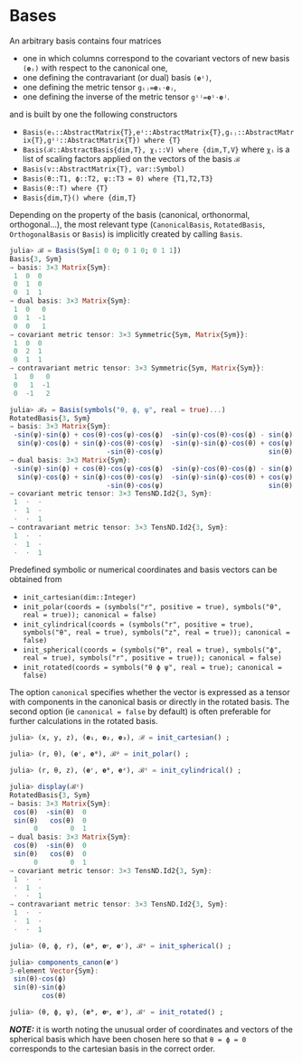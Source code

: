 # Bases

An arbitrary basis contains four matrices

- one in which columns correspond to the covariant vectors of new basis `(𝐞ᵢ)` with respect to the canonical one,
- one defining the contravariant (or dual) basis `(𝐞ⁱ)`,
- one defining the metric tensor `gᵢⱼ=𝐞ᵢ⋅𝐞ⱼ`,
- one defining the inverse of the  metric tensor `gⁱʲ=𝐞ⁱ⋅𝐞ʲ`.

and is built by one the following constructors

- `Basis(eᵢ::AbstractMatrix{T},eⁱ::AbstractMatrix{T},gᵢⱼ::AbstractMatrix{T},gⁱʲ::AbstractMatrix{T}) where {T}`
- `Basis(ℬ::AbstractBasis{dim,T}, χᵢ::V) where {dim,T,V}` where `χᵢ` is a list of scaling factors applied on the vectors of the basis `ℬ`
- `Basis(v::AbstractMatrix{T}, var::Symbol)`
- `Basis(θ::T1, ϕ::T2, ψ::T3 = 0) where {T1,T2,T3}`
- `Basis(θ::T) where {T}`
- `Basis{dim,T}() where {dim,T}`

Depending on the property of the basis (canonical, orthonormal, orthogonal...), the most relevant type (`CanonicalBasis`, `RotatedBasis`, `OrthogonalBasis` or `Basis`) is implicitly created by calling `Basis`.

```julia
julia> ℬ = Basis(Sym[1 0 0; 0 1 0; 0 1 1])
Basis{3, Sym}
→ basis: 3×3 Matrix{Sym}:
 1  0  0
 0  1  0
 0  1  1      
→ dual basis: 3×3 Matrix{Sym}:
 1  0   0
 0  1  -1
 0  0   1
→ covariant metric tensor: 3×3 Symmetric{Sym, Matrix{Sym}}:
 1  0  0
 0  2  1
 0  1  1
→ contravariant metric tensor: 3×3 Symmetric{Sym, Matrix{Sym}}:
 1   0   0
 0   1  -1
 0  -1   2

julia> ℬ₂ = Basis(symbols("θ, ϕ, ψ", real = true)...)
RotatedBasis{3, Sym}
→ basis: 3×3 Matrix{Sym}:
 -sin(ψ)⋅sin(ϕ) + cos(θ)⋅cos(ψ)⋅cos(ϕ)  -sin(ψ)⋅cos(θ)⋅cos(ϕ) - sin(ϕ)⋅cos(ψ)  sin(θ)⋅cos(ϕ)
  sin(ψ)⋅cos(ϕ) + sin(ϕ)⋅cos(θ)⋅cos(ψ)  -sin(ψ)⋅sin(ϕ)⋅cos(θ) + cos(ψ)⋅cos(ϕ)  sin(θ)⋅sin(ϕ)
                        -sin(θ)⋅cos(ψ)                          sin(θ)⋅sin(ψ)         cos(θ)
→ dual basis: 3×3 Matrix{Sym}:
 -sin(ψ)⋅sin(ϕ) + cos(θ)⋅cos(ψ)⋅cos(ϕ)  -sin(ψ)⋅cos(θ)⋅cos(ϕ) - sin(ϕ)⋅cos(ψ)  sin(θ)⋅cos(ϕ)
  sin(ψ)⋅cos(ϕ) + sin(ϕ)⋅cos(θ)⋅cos(ψ)  -sin(ψ)⋅sin(ϕ)⋅cos(θ) + cos(ψ)⋅cos(ϕ)  sin(θ)⋅sin(ϕ)
                        -sin(θ)⋅cos(ψ)                          sin(θ)⋅sin(ψ)         cos(θ)
→ covariant metric tensor: 3×3 TensND.Id2{3, Sym}:
 1  ⋅  ⋅
 ⋅  1  ⋅
 ⋅  ⋅  1
→ contravariant metric tensor: 3×3 TensND.Id2{3, Sym}:
 1  ⋅  ⋅
 ⋅  1  ⋅
 ⋅  ⋅  1
```

Predefined symbolic or numerical coordinates and basis vectors can be obtained from

- `init_cartesian(dim::Integer)`
- `init_polar(coords = (symbols("r", positive = true), symbols("θ", real = true)); canonical = false)`
- `init_cylindrical(coords = (symbols("r", positive = true), symbols("θ", real = true), symbols("z", real = true)); canonical = false)`
- `init_spherical(coords = (symbols("θ", real = true), symbols("ϕ", real = true), symbols("r", positive = true)); canonical = false)`
- `init_rotated(coords = symbols("θ ϕ ψ", real = true); canonical = false)`

The option `canonical` specifies whether the vector is expressed as a tensor with components in the canonical basis or directly in the rotated basis. The second option (ie `canonical = false` by default) is often preferable for further calculations in the rotated basis.

```julia
julia> (x, y, z), (𝐞₁, 𝐞₂, 𝐞₃), ℬ = init_cartesian() ;

julia> (r, θ), (𝐞ʳ, 𝐞ᶿ), ℬᵖ = init_polar() ;

julia> (r, θ, z), (𝐞ʳ, 𝐞ᶿ, 𝐞ᶻ), ℬᶜ = init_cylindrical() ;

julia> display(ℬᶜ)
RotatedBasis{3, Sym}
→ basis: 3×3 Matrix{Sym}:
 cos(θ)  -sin(θ)  0
 sin(θ)   cos(θ)  0
      0        0  1
→ dual basis: 3×3 Matrix{Sym}:
 cos(θ)  -sin(θ)  0
 sin(θ)   cos(θ)  0
      0        0  1
→ covariant metric tensor: 3×3 TensND.Id2{3, Sym}:
 1  ⋅  ⋅
 ⋅  1  ⋅
 ⋅  ⋅  1
→ contravariant metric tensor: 3×3 TensND.Id2{3, Sym}:
 1  ⋅  ⋅
 ⋅  1  ⋅
 ⋅  ⋅  1

julia> (θ, ϕ, r), (𝐞ᶿ, 𝐞ᵠ, 𝐞ʳ), ℬˢ = init_spherical() ;

julia> components_canon(𝐞ʳ)
3-element Vector{Sym}:
 sin(θ)⋅cos(ϕ)
 sin(θ)⋅sin(ϕ)
        cos(θ)

julia> (θ, ϕ, ψ), (𝐞ᶿ, 𝐞ᵠ, 𝐞ʳ), ℬʳ = init_rotated() ;
```

**_NOTE:_**
it is worth noting the unusual order of coordinates and vectors of the spherical basis which have been chosen here so that `θ = ϕ = 0` corresponds to the cartesian basis in the correct order.
